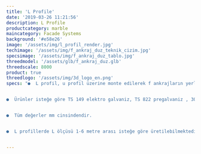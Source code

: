 ```yaml
---
title: 'L Profile'
date: '2019-03-26 11:21:56'
description: L Profile
productcategory: marble
maincategory: Facade Systems
background: '#e58e26'
image: '/assets/img/l_profil_render.jpg'
techimage: '/assets/img/f_ankraj_duz_teknik_cizim.jpg'
specsimage: '/assets/img/f_ankraj_duz_tablo.jpg'
threedmodel: '/assets/glb/f_ankraj_duz.glb'
threedscale: 8000
product: true
threedlogo: '/assets/img/3d_logo_en.png'
specs: "●  L profil, u profil üzerine monte edilerek f ankrajların yerleştirilmesinde kullanılır.


●  Ürünler isteğe göre TS 149 elektro galvaniz, TS 822 pregalvaniz , 304 ve 430 paslanmaz çelikten üretilebilmektedir.


●  Tüm değerler mm cinsindendir.


●  L profillerde L ölçüsü 1-6 metre arası isteğe göre üretilebilmektedir."


---
```


